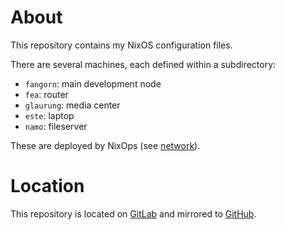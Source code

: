 # About

This repository contains my NixOS configuration files.

There are several machines, each defined within a subdirectory:

- `fangorn`: main development node
- `fea`: router
- `glaurung`: media center
- `este`: laptop
- `namo`: fileserver

These are deployed by NixOps (see [network](./network)).

# Location

This repository is located on [GitLab](https://gitlab.com/badi/nixos) and mirrored to [GitHub](https://github.com/badi/nixos).
